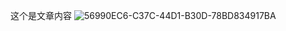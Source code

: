 这个是文章内容
![56990EC6-C37C-44D1-B30D-78BD834917BA](https://github.com/user-attachments/assets/246d970d-575a-49da-8cac-c9b64cde12fb)
